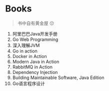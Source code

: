 # Books

> 书中自有黄金屋 :kissing:

1. 阿里巴巴Java开发手册
2. Go Web Programming
3. 深入理解JVM
4. Go in action
5. Docker in Action
6. Modern Java in Action
7. RabbitMQ in Action
8. Dependency Injection
9. Building Maintainable Software, Java Edition
10. Go语言程序设计
